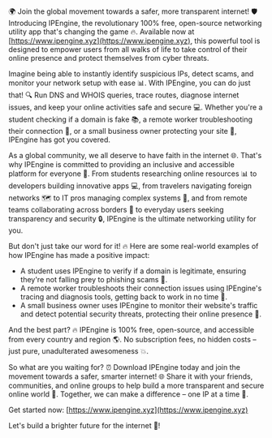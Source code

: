 🌍️️️ Join the global movement towards a safer, more transparent internet! 🛡️ Introducing IPEngine, the revolutionary 100% free, open-source networking utility app that's changing the game 🔥. Available now at [https://www.ipengine.xyz](https://www.ipengine.xyz), this powerful tool is designed to empower users from all walks of life to take control of their online presence and protect themselves from cyber threats.

Imagine being able to instantly identify suspicious IPs, detect scams, and monitor your network setup with ease 📊. With IPEngine, you can do just that! 🔍 Run DNS and WHOIS queries, trace routes, diagnose internet issues, and keep your online activities safe and secure 💻. Whether you're a student checking if a domain is fake 📚, a remote worker troubleshooting their connection 💼, or a small business owner protecting your site 🛒, IPEngine has got you covered.

As a global community, we all deserve to have faith in the internet 🌐. That's why IPEngine is committed to providing an inclusive and accessible platform for everyone 🌈. From students researching online resources 📊 to developers building innovative apps 💻, from travelers navigating foreign networks 🗺️ to IT pros managing complex systems 🤖, and from remote teams collaborating across borders 🚀 to everyday users seeking transparency and security 🔒, IPEngine is the ultimate networking utility for you.

But don't just take our word for it! 🔥 Here are some real-world examples of how IPEngine has made a positive impact:

* A student uses IPEngine to verify if a domain is legitimate, ensuring they're not falling prey to phishing scams 📧.
* A remote worker troubleshoots their connection issues using IPEngine's tracing and diagnosis tools, getting back to work in no time 💼.
* A small business owner uses IPEngine to monitor their website's traffic and detect potential security threats, protecting their online presence 🛒.

And the best part? 🔥 IPEngine is 100% free, open-source, and accessible from every country and region 🌎. No subscription fees, no hidden costs – just pure, unadulterated awesomeness 💥.

So what are you waiting for? ⏰️ Download IPEngine today and join the movement towards a safer, smarter internet! 🌐️️️ Share it with your friends, communities, and online groups to help build a more transparent and secure online world 🔁. Together, we can make a difference – one IP at a time 💪.

Get started now: [https://www.ipengine.xyz](https://www.ipengine.xyz)

Let's build a brighter future for the internet 🌟!